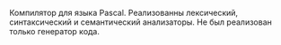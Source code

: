 Компилятор для языка Pascal.
Реализованны лексический, синтаксический и семантический анализаторы.
Не был реализован только генератор кода.
